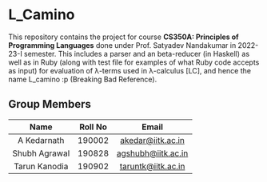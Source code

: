# L_Camino
This repository contains the project for course **CS350A: Principles of Programming Languages** done under Prof. Satyadev Nandakumar in 2022-23-I semester. This includes a parser and an beta-reducer (in Haskell) as well as in Ruby (along with test file for examples of what Ruby code accepts as input) for evaluation of λ-terms used in λ-calculus [LC], and hence the name L_camino :p (Breaking Bad Reference).

## Group Members

|       Name      | Roll No |        Email        |
|:---------------:|:-------:|:-------------------:|
| A Kedarnath |  190002 |  akedar@iitk.ac.in | 
|   Shubh Agrawal   | 190828 |  agshubh@iitk.ac.in|
|  Tarun Kanodia |  190902 | taruntk@iitk.ac.in |

